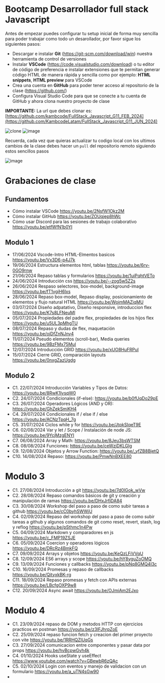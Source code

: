 # Bootcamp Desarrollador full stack Javascript

Antes de empezar puedes configurar tu setup inicial de forma muy sencilla para poder trabajar como todo un desarollador, por favor sigue los siguientes pasos:

- Descargar e instalar **Git** (https://git-scm.com/download/win) nuestra herramienta de control de versiones
- Instalar **VSCode** (https://code.visualstudio.com/download) o tu editor de código de preferencia e instalar extensiones que te permitan generar código HTML de manera rápida y sencilla como por ejemplo: **HTML snippets**, **HTML preview** para VSCode
- Crea una cuenta en **GitHub** para poder tener acceso al repositorio de la clase (https://github.com/)
- Configura Visual Studio Code para que se conecte a tu cuenta de GitHub y ahora clona nuestro proyecto de clase

**IMPORTANTE:** La url que debes clonar es: [https://github.com/kambcode/FullStack_Javascript_G11_FEB_2024](https://github.com/KambcodeLatam/FullStack_Javascript_G11_JUN_2024)

![clone](https://github.com/kambcode/FullStack_Javascript_G3_2023_09_04/assets/137812574/b49be206-5c67-40e8-a567-bdd957c549eb)
![image](https://github.com/KamiloMontoya/kambcode_g1/assets/11945476/ca0ce2ad-72ec-431d-b3e1-55b84c64ec13)

Recuerda, cada vez que quieras actualizar tu codigo local con los ultimos cambios de la clase debes hacer un `pull` del repositorio remoto siguiendo estos sencillos pasos

![image](https://github.com/KamiloMontoya/kambcode_g1/assets/11945476/8d8f7da6-aa4c-4d67-9dec-59cd360bda0f)

# Grabaciones de clase

## Fundamentos

- Cómo instalar VSCode https://youtu.be/2NsfW1Okz2M
- Cómo instalar GitHub https://youtu.be/ZOUqjep8hWc
- Cómo usar Discord para las sesiones de trabajo colaborativo https://youtu.be/etfWfN1b0YI

## Modulo 1

- 17/06/2024 Vscode-Intro HTML-Elmentos basicos https://youtu.be/Vx3D6-p4J7k
- 19/06/2024 Estructura elementos html, tablas https://youtu.be/6rv-0GO9rnw
- 21/06/2024 Repaso tablas y formularios https://youtu.be/1uiPqhtVETo
- 24/06/2024 Introducción css https://youtu.be/--zog5w5Z2s
- 26/06/2024 Respaso selectores, box-model, background-image https://youtu.be/fT1vgiH6lxs
- 28/06/2024 Repaso box-model, Repaso display, posicionamiento de elementos y flujo natural HTML https://youtu.be/WoimMAZiqMU
- 03/07/2024 Diseño adpatativo, Diseño responsive, introduccion flex https://youtu.be/K7s8LFNeuMI
- 05/07/2024 Propiedades del padre flex, propiedades de los hijos flex https://youtu.be/u5UL3pMhgTU
- 08/07/2024 Repaso y dudas de flex, maquetación https://youtu.be/ojDfZnNJny4
- 11/07/2024 Pseudo elementos (scroll-bar), Media queries https://youtu.be/9BzFMx75MuI
- 12/07/2024 Introducción GRID https://youtu.be/xUO8HuFRPuI
- 15/07/2024 Cierre GRID, comparación layouts https://youtu.be/0nxgZazUgdg

## Modulo 2

- C1. 22/07/2024 Introducción Variables y Tipos de Datos: https://youtu.be/8RwK1IvsqW0
- C2. 24/07/2024 Condicionales (if-else): https://youtu.be/b0fUqDo29pE
- C3. 26/07/2024 Operadores Lógicos (AND y OR): https://youtu.be/GhZekSmiKH4
- C4. 29/07/2024 Condicionales if / else if / else https://youtu.be/ACNzTpqH_7g
- C5. 31/07/2024 Ciclos while y for https://youtu.be/JtpkSIqeT9E
- C6. 02/08/2024 Var y let / Scope / Instalación de node JS: https://youtu.be/9YcjMzgENYI
- C7. 06/08/2024 Array y Math: https://youtu.be/8Jeu3bsWTSM
- C8. 08/08/2024 Funciones: https://youtu.be/ceWzjDKLGIg
- C9. 12/08/2024 Objetos y Arrow Function: https://youtu.be/_yfZB8BjetQ
- C10. 14/08/2024 Repaso: https://youtu.be/PmwNnBXEE80

# Modulo 3

- C1. 27/08/2024 Introducción a git https://youtu.be/7d0lGok_wVw
- C2. 28/08/2024 Repaso comandos básicos de git y creación y manipulación de ramas https://youtu.be/DHxJrfjDA84
- C3. 30/08/2024 Workshop del paso a paso de como subir tareas a github https://youtu.be/cC0byhSWWjU
- C4. 02/09/2024 Repaso del workshop del paso a paso de como subir tareas a github y algunos comandos de git como reset, revert, stash, log y reflog  https://youtu.be/pSthmc1n4Pw
- C5. 04/09/2024 Markdown y comparadores en js https://youtu.be/c_FMP19ZSJE
- C6. 05/09/2024 Coercion y operadores lógicos https://youtu.be/DRcRz4BmkFQ
- C7. 09/09/2024 Arrays y objetos https://youtu.be/KeQzLFiVVqU
- C8. 12/09/2024 ES6 arrays y scope https://youtu.be/hY8yguZoOMQ
- C9. 13/09/2024 Funciones y callbacks https://youtu.be/pNq8GMQ4I3c
- C10. 16/09/2024 Promesas y repaso de callbacks https://youtu.be/QityxkBK-rg
- C11. 18/09/2024 Repaso promesas y fetch con APIs externas https://youtu.be/LBcfgOXP9w8
- C12. 20/09/2024 Async await https://youtu.be/OJmiAm2EJxo

# Modulo 4

- C1. 23/09/2024 repaso de DOM y metodos HTTP con ejercicios practicos en postman https://youtu.be/z3lFJhrpZoE
- C2. 25/09/2024 repaso funcion fetch y creacion del primer proyecto con vite https://youtu.be/1RRHQZlUqGs
- C3. 27/09/2024 comunicacion entre componentes y pasar data por props https://youtu.be/hvBcpwGvh4k
- C4. 01/10/2024 Hooks useState y useEffect https://www.youtube.com/watch?v=GBewbR6zQAc
- C5. 02/10/2024 Login con eventos y manejo de validacion con un formulario https://youtu.be/a_uTN4sGw90
- 
  
